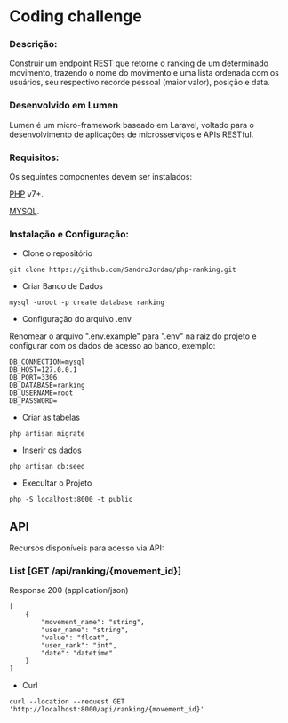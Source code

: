 # Coding challenge
### Descrição:
Construir um endpoint REST que retorne o ranking de um determinado movimento, trazendo o nome do movimento e uma lista ordenada com os usuários, seu respectivo recorde pessoal (maior valor), posição e data.

### Desenvolvido em Lumen

Lumen é um micro-framework baseado em Laravel, voltado para o desenvolvimento de aplicações de microsserviços e APIs RESTful.


### Requisitos:

Os seguintes componentes devem ser instalados:

[PHP](https://www.php.net/) v7+.

[MYSQL](https://www.mysql.com/).

### Instalação e Configuração:

* Clone o repositório

```
git clone https://github.com/SandroJordao/php-ranking.git
```

* Criar Banco de Dados

``` 
mysql -uroot -p create database ranking
```

* Configuração do arquivo .env

Renomear o arquivo ".env.example" para ".env" na raiz do projeto e configurar com os dados de acesso ao banco, exemplo:

```
DB_CONNECTION=mysql
DB_HOST=127.0.0.1
DB_PORT=3306
DB_DATABASE=ranking
DB_USERNAME=root
DB_PASSWORD=
```

* Criar as tabelas

``` 
php artisan migrate
```

* Inserir os dados

``` 
php artisan db:seed
```

* Execultar o Projeto

``` 
php -S localhost:8000 -t public
```

## API
Recursos disponíveis para acesso via API:

### List [GET /api/ranking/{movement_id}]
Response 200 (application/json)

```
[
    {
        "movement_name": "string",
        "user_name": "string",
        "value": "float",
        "user_rank": "int",
        "date": "datetime"
    }
]
```

* Curl

``` 
curl --location --request GET 'http://localhost:8000/api/ranking/{movement_id}'
```

